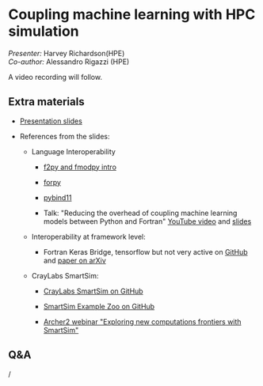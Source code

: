 # Coupling machine learning with HPC simulation

*Presenter:* Harvey Richardson(HPE)
<br/>*Co-author:*  Alessandro Rigazzi (HPE)

A video recording will follow.

<!--
<video src="https://462000265.lumidata.eu/ai-20250527/recordings/11_Coupling.mp4" controls="controls"></video>
-->


## Extra materials

<!--
More materials will become available during and shortly after the course
-->

-   [Presentation slides](https://462000265.lumidata.eu/ai-20250527/files/LUMI-ai-20250527-11-Coupling_Simulation_and_AI.pdf)

-   References from the slides:

    -   Language Interoperability
   
        -   [f2py and fmodpy intro](https://www.matecdev.com/posts/fortran-in-python.html)

        -   [forpy](https://github.com/ylikx/forpy)

        -   [pybind11](https://github.com/pybind/pybind11)

        -   Talk: "Reducing the overhead of coupling machine learning models between Python and Fortran"
            [YouTube video](https://www.youtube.com/watch?v=Ei6H_BoQ7g4)
            and [slides](https://jackatkinson.net/slides/)

    -   Interoperability at framework level:

        -   Fortran Keras Bridge, tensorflow but not very active
            on [GitHub](https://github.com/scientific-computing/FKB)
            and [paper on arXiv](https://arxiv.org/abs/2004.10652)

    -   CrayLabs SmartSim:

        -   [CrayLabs SmartSim on GitHub](https://github.com/CrayLabs/SmartSim)

        -   [SmartSim Example Zoo on GitHub](https://github.com/CrayLabs/SmartSim-Zoo)

        -   [Archer2 webinar "Exploring new computations frontiers with SmartSim"](https://www.archer2.ac.uk/training/courses/241024-smartsim-vt/)


## Q&A

/

